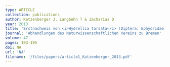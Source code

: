 ```yaml
---
type: ARTICLE
collection: publications
author: Katzenberger J, Langbehn T & Zacharias D
year: 2013
title: 'Erstnachweis von <i>Hydrellia tarsata</i> (Diptera: Ephydridae) f&uuml;r Bremen in Bl&uuml;ten von <i>Stratiotes aloides</i>'
journal: 'Abhandlungen des Naturwissenschaftlichen Vereins zu Bremen'
volume: 47
pages: 193-195
doi: NA
url: 'NA'
filename: '/files/papers/article1_Katzenberger_2013.pdf'
---
```

